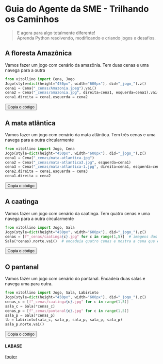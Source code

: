 <!---
Open Source program Pynoplia - Copyright © 2024  Carlo Oliveira** <carlo@nce.ufrj.br>,
PDX-License-Identifier:** `GNU General Public License v3.0 or later <http://is.gd/3Udt>`_.
-->
# Guia do Agente da SME - Trilhando os Caminhos
> E agora para algo totalmente diferente! <br>
> Aprenda Python resolvendo, modificando e criando jogos e desafios. <br>

## A floresta Amazônica

Vamos fazer um jogo com cenário da amazônia. Tem duas cenas e uma navega para a outra

```python
from vitollino import Cena, Jogo
Jogo(style=dict(height="450px", width="600px"), did="_jogo_").z()
cena1 = Cena("_cenas/Amazonia.jpeg").vai()
cena2 = Cena("_cenas/amazonia.jpg", direita=cena1, esquerda=cena1).vai()
cena1.direita = cena1.esquerda = cena2
```
<button class="btn btn-primary" onclick="__copy_clip__(this)">Copia o código</button>

## A mata atlântica

Vamos fazer um jogo com cenário da mata atlântica. Tem três cenas e uma navega para a outra circularmente

```python
from vitollino import Jogo, Cena
Jogo(style=dict(height="450px", width="600px"), did="_jogo_").z()
cena1 = Cena("_cenas/mata-atlantica.jpg")
cena2 = Cena("_cenas/mata-atlantica3.jpg", esquerda=cena1)
cena3 = Cena("_cenas/mata-atlantica-1.jpg", direita=cena1, esquerda=cena2).vai()
cena2.direita = cena1.esquerda = cena3
cena1.direita = cena2
```
<button class="btn btn-primary" onclick="__copy_clip__(this)">Copia o código</button>

## A caatinga

Vamos fazer um jogo com cenário da caatinga. Tem quatro cenas e uma navega para a outra circularmente

```python
from vitollino import Jogo, Sala
Jogo(style=dict(height="450px", width="600px"), did="_jogo_").z()
cenas = [f"_cenas/caatinga{c}.jpg" for c in range(1,5)]  # imagens das cenas
Sala(*cenas).norte.vai()  # encadeia quatro cenas e mostra a cena que está ao norte
```
<button class="btn btn-primary" onclick="__copy_clip__(this)">Copia o código</button>

## O pantanal

Vamos fazer um jogo com cenário do pantanal. Encadeia duas salas e navega uma para outra.

```python
from vitollino import Jogo, Sala, Labirinto
Jogo(style=dict(height="450px", width="600px"), did="_jogo_").z()
cenas_c = [f"_cenas/caatinga{c}.jpg" for c in range(1,5)]
sala_c = Sala(*cenas_c)
cenas_p = [f"_cenas/pantanal{c}.jpg" for c in range(1,5)]
sala_p = Sala(*cenas_p)
lb = Labirinto(sala_c, sala_p, sala_p, sala_p, sala_p)
sala_p.norte.vai()
```
<button class="btn btn-primary" onclick="__copy_clip__(this)">Copia o código</button>

#### LABASE
[footer](footer.md ':include')